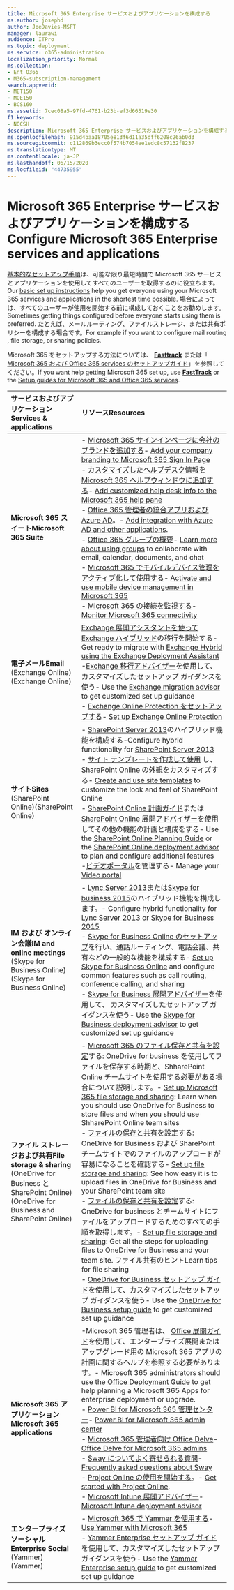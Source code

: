 ```yaml
---
title: Microsoft 365 Enterprise サービスおよびアプリケーションを構成する
ms.author: josephd
author: JoeDavies-MSFT
manager: laurawi
audience: ITPro
ms.topic: deployment
ms.service: o365-administration
localization_priority: Normal
ms.collection:
- Ent_O365
- M365-subscription-management
search.appverid:
- MET150
- MOE150
- BCS160
ms.assetid: 7cec08a5-97fd-4761-b23b-ef3d66519e30
f1.keywords:
- NOCSH
description: Microsoft 365 Enterprise サービスおよびアプリケーションを構成する
ms.openlocfilehash: 915d4baa18705e813f6d11a35dff6208c26ab0d3
ms.sourcegitcommit: c112869b3ecc0f574b7054ee1edc8c57132f8237
ms.translationtype: MT
ms.contentlocale: ja-JP
ms.lasthandoff: 06/15/2020
ms.locfileid: "44735955"
---
```

# <a name="configure-microsoft-365-enterprise-services-and-applications"></a><span data-ttu-id="b5e11-103">Microsoft 365 Enterprise サービスおよびアプリケーションを構成する</span><span class="sxs-lookup"><span data-stu-id="b5e11-103">Configure Microsoft 365 Enterprise services and applications</span></span>

<span data-ttu-id="b5e11-104">[基本的なセットアップ手順](https://docs.microsoft.com/microsoft-365/admin/setup/setup)は、可能な限り最短時間で Microsoft 365 サービスとアプリケーションを使用してすべてのユーザーを取得するのに役立ちます。</span><span class="sxs-lookup"><span data-stu-id="b5e11-104">Our [basic set up instructions](https://docs.microsoft.com/microsoft-365/admin/setup/setup) help you get everyone using your Microsoft 365 services and applications in the shortest time possible.</span></span> <span data-ttu-id="b5e11-105">場合によっては、すべてのユーザーが使用を開始する前に構成しておくことをお勧めします。</span><span class="sxs-lookup"><span data-stu-id="b5e11-105">Sometimes getting things configured before everyone starts using them is preferred.</span></span> <span data-ttu-id="b5e11-106">たとえば、メールルーティング、ファイルストレージ、または共有ポリシーを構成する場合です。</span><span class="sxs-lookup"><span data-stu-id="b5e11-106">For example if you want to configure mail routing , file storage, or sharing policies.</span></span> 
  
<span data-ttu-id="b5e11-107">Microsoft 365 をセットアップする方法については、 **[Fasttrack](https://www.microsoft.com/fasttrack/microsoft-365)** または「 [Microsoft 365 および Office 365 services のセットアップガイド](setup-guides-for-office-365.md)」を参照してください。</span><span class="sxs-lookup"><span data-stu-id="b5e11-107">If you want help getting Microsoft 365 set up, use **[FastTrack](https://www.microsoft.com/fasttrack/microsoft-365)** or the [Setup guides for Microsoft 365 and Office 365 services](setup-guides-for-office-365.md).</span></span>
  
|<span data-ttu-id="b5e11-108">**サービスおよびアプリケーション**</span><span class="sxs-lookup"><span data-stu-id="b5e11-108">**Services & applications**</span></span>|<span data-ttu-id="b5e11-109">**リソース**</span><span class="sxs-lookup"><span data-stu-id="b5e11-109">**Resources**</span></span>|
|:-----|:-----|
|<span data-ttu-id="b5e11-110">**Microsoft 365 スイート**</span><span class="sxs-lookup"><span data-stu-id="b5e11-110">**Microsoft 365 Suite**</span></span> |<span data-ttu-id="b5e11-111">- [Microsoft 365 サインインページに会社のブランドを追加する](https://support.office.com/article/Add-your-company-branding-to-Office-365-Sign-In-Page-a1229cdb-ce19-4da5-90c7-2b9b146aef0a)</span><span class="sxs-lookup"><span data-stu-id="b5e11-111">- [Add your company branding to Microsoft 365 Sign In Page](https://support.office.com/article/Add-your-company-branding-to-Office-365-Sign-In-Page-a1229cdb-ce19-4da5-90c7-2b9b146aef0a)</span></span> <br> <span data-ttu-id="b5e11-112">- [カスタマイズしたヘルプデスク情報を Microsoft 365 ヘルプウィンドウに追加する](https://support.office.com/article/Add-customized-help-desk-info-to-the-Office-365-help-pane-9dd9b104-68f7-4d49-9a30-82561c7d79a3)</span><span class="sxs-lookup"><span data-stu-id="b5e11-112">- [Add customized help desk info to the Microsoft 365 help pane](https://support.office.com/article/Add-customized-help-desk-info-to-the-Office-365-help-pane-9dd9b104-68f7-4d49-9a30-82561c7d79a3)</span></span> <br> <span data-ttu-id="b5e11-113">- [Office 365 管理者の統合アプリおよび Azure AD](https://support.office.com/article/Integrated-Apps-and-Azure-AD-for-Office-365-administrators-cb2250e3-451e-416f-bf4e-363549652c2a)。</span><span class="sxs-lookup"><span data-stu-id="b5e11-113">- [Add integration with Azure AD and other applications](https://support.office.com/article/Integrated-Apps-and-Azure-AD-for-Office-365-administrators-cb2250e3-451e-416f-bf4e-363549652c2a).</span></span>  <br> <span data-ttu-id="b5e11-114">- [Office 365 グループの概要](https://support.office.com/Article/Learn-more-about-groups-b565caa1-5c40-40ef-9915-60fdb2d97fa2)</span><span class="sxs-lookup"><span data-stu-id="b5e11-114">- [Learn more about using groups](https://support.office.com/Article/Learn-more-about-groups-b565caa1-5c40-40ef-9915-60fdb2d97fa2) to collaborate with email, calendar, documents, and chat</span></span> <br> <span data-ttu-id="b5e11-115">- [Microsoft 365 でモバイルデバイス管理をアクティブ化して使用する](https://support.office.microsoft.com/article/Manage-mobile-devices-in-Office-365-dd892318-bc44-4eb1-af00-9db5430be3cd)</span><span class="sxs-lookup"><span data-stu-id="b5e11-115">- [Activate and use mobile device management in Microsoft 365](https://support.office.microsoft.com/article/Manage-mobile-devices-in-Office-365-dd892318-bc44-4eb1-af00-9db5430be3cd)</span></span> <br> <span data-ttu-id="b5e11-116">- [Microsoft 365 の接続を監視する](monitor-connectivity.md)</span><span class="sxs-lookup"><span data-stu-id="b5e11-116">- [Monitor Microsoft 365 connectivity](monitor-connectivity.md)</span></span> |
|<span data-ttu-id="b5e11-117">**電子メール**</span><span class="sxs-lookup"><span data-stu-id="b5e11-117">**Email**</span></span> <br> <span data-ttu-id="b5e11-118">(Exchange Online)</span><span class="sxs-lookup"><span data-stu-id="b5e11-118">(Exchange Online)</span></span> | <span data-ttu-id="b5e11-119">[Exchange 展開アシスタントを使って Exchange ハイブリッド](https://technet.microsoft.com/exdeploy2013)の移行を開始する</span><span class="sxs-lookup"><span data-stu-id="b5e11-119">- Get ready to migrate with [Exchange Hybrid using the Exchange Deployment Assistant](https://technet.microsoft.com/exdeploy2013)</span></span>  <br> <span data-ttu-id="b5e11-120">-[Exchange 移行アドバイザー](https://aka.ms/office365setup)を使用して、カスタマイズしたセットアップ ガイダンスを使う</span><span class="sxs-lookup"><span data-stu-id="b5e11-120">- Use the [Exchange migration advisor](https://aka.ms/office365setup) to get customized set up guidance</span></span>  <br> <span data-ttu-id="b5e11-121">- [Exchange Online Protection をセットアップする](https://technet.microsoft.com/library/jj723153%28v=exchg.150%29.aspx)</span><span class="sxs-lookup"><span data-stu-id="b5e11-121">- [Set up Exchange Online Protection](https://technet.microsoft.com/library/jj723153%28v=exchg.150%29.aspx)</span></span> |
|<span data-ttu-id="b5e11-122">**サイト**</span><span class="sxs-lookup"><span data-stu-id="b5e11-122">**Sites**</span></span> <br> <span data-ttu-id="b5e11-123">(SharePoint Online)</span><span class="sxs-lookup"><span data-stu-id="b5e11-123">(SharePoint Online)</span></span> | <span data-ttu-id="b5e11-124">- [SharePoint Server 2013](https://technet.microsoft.com/library/jj838715)のハイブリッド機能を構成する</span><span class="sxs-lookup"><span data-stu-id="b5e11-124">-Configure hybrid functionality for [SharePoint Server 2013](https://technet.microsoft.com/library/jj838715)</span></span><br> <span data-ttu-id="b5e11-125">- [サイト テンプレートを作成して使用](https://support.office.com/article/Create-and-use-site-templates-60371B0F-00E0-4C49-A844-34759EBDD989) し、SharePoint Online の外観をカスタマイズする</span><span class="sxs-lookup"><span data-stu-id="b5e11-125">- [Create and use site templates](https://support.office.com/article/Create-and-use-site-templates-60371B0F-00E0-4C49-A844-34759EBDD989) to customize the look and feel of SharePoint Online</span></span> <br> <span data-ttu-id="b5e11-126">- [SharePoint Online 計画ガイド](https://support.office.com/article/SharePoint-Online-Planning-Guide-for-Office-365-for-business-d5089cdf-3fd2-4230-acbd-20ecda2f9bb8)または[SharePoint Online 展開アドバイザー](https://aka.ms/spoguidance)を使用してその他の機能の計画と構成をする</span><span class="sxs-lookup"><span data-stu-id="b5e11-126">- Use the [SharePoint Online Planning Guide](https://support.office.com/article/SharePoint-Online-Planning-Guide-for-Office-365-for-business-d5089cdf-3fd2-4230-acbd-20ecda2f9bb8) or the [SharePoint Online deployment advisor](https://aka.ms/spoguidance) to plan and configure additional features</span></span> <br> <span data-ttu-id="b5e11-127">-[ビデオポータル](https://support.office.com/article/Manage-your-Office-365-Video-portal-c059465b-eba9-44e1-b8c7-8ff7793ff5da)を管理する</span><span class="sxs-lookup"><span data-stu-id="b5e11-127">- Manage your [Video portal](https://support.office.com/article/Manage-your-Office-365-Video-portal-c059465b-eba9-44e1-b8c7-8ff7793ff5da)</span></span> |
|<span data-ttu-id="b5e11-128">**IM および オンライン会議**</span><span class="sxs-lookup"><span data-stu-id="b5e11-128">**IM and online meetings**</span></span> <br> <span data-ttu-id="b5e11-129">(Skype for Business Online)</span><span class="sxs-lookup"><span data-stu-id="b5e11-129">(Skype for Business Online)</span></span> | <span data-ttu-id="b5e11-130">- [Lync Server 2013](https://technet.microsoft.com/library/jj204805)または[Skype for business 2015](https://technet.microsoft.com/library/jj205403)のハイブリッド機能を構成します。</span><span class="sxs-lookup"><span data-stu-id="b5e11-130">- Configure hybrid functionality for [Lync Server 2013](https://technet.microsoft.com/library/jj204805) or [Skype for Business 2015](https://technet.microsoft.com/library/jj205403)</span></span><br> <span data-ttu-id="b5e11-131">- [Skype for Business Online のセットアップ](https://support.office.com/article/Set-up-Skype-for-Business-Online-40296968-e779-4259-980b-c2de1c044c6e)を行い、通話ルーティング、電話会議、共有などの一般的な機能を構成する</span><span class="sxs-lookup"><span data-stu-id="b5e11-131">- [Set up Skype for Business Online](https://support.office.com/article/Set-up-Skype-for-Business-Online-40296968-e779-4259-980b-c2de1c044c6e) and configure common features such as call routing, conference calling, and sharing</span></span>  <br> <span data-ttu-id="b5e11-132">- [Skype for Business 展開アドバイザー](https://aka.ms/skypeguidance)を使用して、 カスタマイズしたセットアップ ガイダンスを使う</span><span class="sxs-lookup"><span data-stu-id="b5e11-132">- Use the [Skype for Business deployment advisor](https://aka.ms/skypeguidance) to get customized set up guidance</span></span> |
| <span data-ttu-id="b5e11-133">**ファイル ストレージおよび共有**</span><span class="sxs-lookup"><span data-stu-id="b5e11-133">**File storage & sharing**</span></span> <br> <span data-ttu-id="b5e11-134">(OneDrive for Business と SharePoint Online)</span><span class="sxs-lookup"><span data-stu-id="b5e11-134">(OneDrive for Business and SharePoint Online)</span></span> | <span data-ttu-id="b5e11-135">- [Microsoft 365 のファイル保存と共有を設定](https://support.office.com/article/7aa9cdc8-2245-4218-81ee-86fa7c35f1de#BKMK_WhatDif)する: OneDrive for business を使用してファイルを保存する時期と、ShharePoint Online チームサイトを使用する必要がある場合について説明します。</span><span class="sxs-lookup"><span data-stu-id="b5e11-135">- [Set up Microsoft 365 file storage and sharing](https://support.office.com/article/7aa9cdc8-2245-4218-81ee-86fa7c35f1de#BKMK_WhatDif): Learn when you should use OneDrive for Business to store files and when you should use ShharePoint Online team sites</span></span> <br> <span data-ttu-id="b5e11-136">- [ファイルの保存と共有を設定](https://support.office.com/article/7aa9cdc8-2245-4218-81ee-86fa7c35f1de#BKMK_MoveDocsVideo)する: OneDrive for Business および SharePoint チームサイトでのファイルのアップロードが容易になることを確認する</span><span class="sxs-lookup"><span data-stu-id="b5e11-136">- [Set up file storage and sharing](https://support.office.com/article/7aa9cdc8-2245-4218-81ee-86fa7c35f1de#BKMK_MoveDocsVideo): See how easy it is to upload files in OneDrive for Business and your SharePoint team site</span></span> <br> <span data-ttu-id="b5e11-137">- [ファイルの保存と共有を設定](https://support.office.com/article/7aa9cdc8-2245-4218-81ee-86fa7c35f1de#BKMK_Store)する: OneDrive for business とチームサイトにファイルをアップロードするためのすべての手順を取得します。</span><span class="sxs-lookup"><span data-stu-id="b5e11-137">- [Set up file storage and sharing](https://support.office.com/article/7aa9cdc8-2245-4218-81ee-86fa7c35f1de#BKMK_Store): Get all the steps for uploading files to OneDrive for Business and your team site.</span></span> <span data-ttu-id="b5e11-138">ファイル共有のヒント</span><span class="sxs-lookup"><span data-stu-id="b5e11-138">Learn tips for file sharing</span></span> <br> <span data-ttu-id="b5e11-139">- [OneDrive for Business セットアップ ガイド](https://aka.ms/OD4Bguidance)を使用して、カスタマイズしたセットアップ ガイダンスを使う</span><span class="sxs-lookup"><span data-stu-id="b5e11-139">- Use the [OneDrive for Business setup guide](https://aka.ms/OD4Bguidance) to get customized set up guidance</span></span> |
|<span data-ttu-id="b5e11-140">**Microsoft 365 アプリケーション**</span><span class="sxs-lookup"><span data-stu-id="b5e11-140">**Microsoft 365 applications**</span></span> | <span data-ttu-id="b5e11-141">-Microsoft 365 管理者は、 [Office 展開ガイド](https://docs.microsoft.com/deployoffice)を使用して、エンタープライズ展開またはアップグレード用の Microsoft 365 アプリの計画に関するヘルプを参照する必要があります。</span><span class="sxs-lookup"><span data-stu-id="b5e11-141">- Microsoft 365 administrators should use the [Office Deployment Guide](https://docs.microsoft.com/deployoffice) to get help planning a Microsoft 365 Apps for enterprise deployment or upgrade.</span></span>  <br> <span data-ttu-id="b5e11-142">- [Power BI for Microsoft 365 管理センター](https://support.office.com/article/Power-BI-for-Office-365-Admin-Center-Help-5e391ecb-500c-47a3-bd0f-a6173b541044)</span><span class="sxs-lookup"><span data-stu-id="b5e11-142">- [Power BI for Microsoft 365 admin center](https://support.office.com/article/Power-BI-for-Office-365-Admin-Center-Help-5e391ecb-500c-47a3-bd0f-a6173b541044)</span></span> <br> <span data-ttu-id="b5e11-143">- [Microsoft 365 管理者向け Office Delve](https://support.office.com/article/Office-Delve-for-Office-365-admins-54f87a42-15a4-44b4-9df0-d36287d9531b)</span><span class="sxs-lookup"><span data-stu-id="b5e11-143">- [Office Delve for Microsoft 365 admins](https://support.office.com/article/Office-Delve-for-Office-365-admins-54f87a42-15a4-44b4-9df0-d36287d9531b)</span></span> <br> <span data-ttu-id="b5e11-144">- [Sway についてよく寄せられる質問](https://support.office.com/article/446380fa-25bf-47b2-996c-e12cb2f9d075)</span><span class="sxs-lookup"><span data-stu-id="b5e11-144">- [Frequently asked questions about Sway](https://support.office.com/article/446380fa-25bf-47b2-996c-e12cb2f9d075)</span></span> <br> <span data-ttu-id="b5e11-145">- [Project Online の使用を開始する](https://support.office.com/article/Get-started-with-Project-Online-e3e5f64f-ada5-4f9d-a578-130b2d4e5f11)。</span><span class="sxs-lookup"><span data-stu-id="b5e11-145">- [Get started with Project Online](https://support.office.com/article/Get-started-with-Project-Online-e3e5f64f-ada5-4f9d-a578-130b2d4e5f11).</span></span>  <br> <span data-ttu-id="b5e11-146">- [Microsoft Intune 展開アドバイザー](https://aka.ms/intuneguidance)</span><span class="sxs-lookup"><span data-stu-id="b5e11-146">- [Microsoft Intune deployment advisor](https://aka.ms/intuneguidance)</span></span> |
|<span data-ttu-id="b5e11-147">**エンタープライズ ソーシャル**</span><span class="sxs-lookup"><span data-stu-id="b5e11-147">**Enterprise Social**</span></span> <br> <span data-ttu-id="b5e11-148">(Yammer)</span><span class="sxs-lookup"><span data-stu-id="b5e11-148">(Yammer)</span></span> | <span data-ttu-id="b5e11-149">- [Microsoft 365 で Yammer を使用する](https://support.office.com/article/Plan-for-Yammer-integration-with-Office-365-4086681f-6de1-4d39-aa72-752b2af1cbd7)</span><span class="sxs-lookup"><span data-stu-id="b5e11-149">- [Use Yammer with Microsoft 365](https://support.office.com/article/Plan-for-Yammer-integration-with-Office-365-4086681f-6de1-4d39-aa72-752b2af1cbd7)</span></span>  <br> <span data-ttu-id="b5e11-150">- [Yammer Enterprise セットアップ ガイド](https://aka.ms/yammerdeploy)を使用して、カスタマイズしたセットアップ ガイダンスを使う</span><span class="sxs-lookup"><span data-stu-id="b5e11-150">- Use the [Yammer Enterprise setup guide](https://aka.ms/yammerdeploy) to get customized set up guidance</span></span> |
